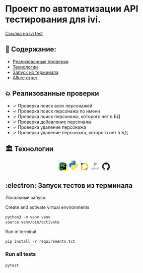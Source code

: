 # Проект по автоматизации API тестирования для ivi. 
<a target="_blank" href="https://rest.test.ivi.ru/v2">Ссылка на ivi test</a>

## :memo: Содержание:

- [Реализованные проверки](#boom-Реализованные-проверки)
- [Технологии](#classical_building-Технологии)
- [Запуск из терминала](#electron-Запуск-тестов-из-терминала)
- [Allure отчет](#bar_chart-Allure-отчет)

## :boom: Реализованные проверки

- ✓ Проверка поиск всех персонажей
- ✓ Проверка поиск персонажа по имени
- ✓ Проверка поиск персонажа, которого нет в БД
- ✓ Проверка добавление персонажа
- ✓ Проверка удаление персонажа
- ✓ Проверка удаление персонажа, которого нет в БД


## :classical_building: Технологии

<p align="center">
<img width="6%" title="Pycharm" src="images/logo/Pycharm.svg">
<img width="6%" title="Python" src="images/logo/Python.svg">
<img width="6%" title="Allure Report" src="images/logo/Allure.svg">
<img width="6%" title="Pytest" src="images/logo/Pytest.svg">
<img width="6%" title="GitHub" src="images/logo/GitHub.svg">
</p>


## :electron: Запуск тестов из терминала

Локальный запуск:

Create and activate virtual environments

```
python3 -m venv venv
source venv/bin/activate
```

Run in terminal

```
pip install -r requirements.txt
```

### Run all tests

```
pytest
```
